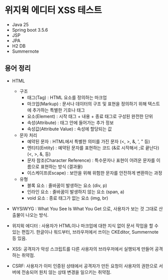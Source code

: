 # 위지윅 에디터 XSS 테스트

- Java 25
- Spring boot 3.5.6
- JSP
- JPA
- H2 DB
- Summernote

## 용어 정리

- HTML
    - 구조
        - 태그(Tag) : HTML 요소를 정의하는 마크업
        - 마크업(Markup) : 문서나 데이터의 구조 및 표현을 정의하기 위해 텍스트에 추가하는 특별한 기호나 태그
        - 요소(Element) : 시작 태그 + 내용 + 종료 태그로 구성된 완전한 단위
        - 속성(Attribute) : 태그 안에 들어가는 추가 정보
        - 속성값(Attribute Value) : 속성에 할당되는 값
    - 문자 처리
        - 예약된 문자 : HTML에서 특별한 의미를 가진 문자 (<, >, &, ', " 등)
        - 엔티티(Entity) : 예약된 문자를 표현하는 코드 (&로 시작해서 ;로 끝난다) (&lt;, &gt;, &amp;, 등)
        - 문자 참조(Character Reference) : 특수문자나 표현이 어려운 문자를 이름으로 표현하는 방식 (결과물)
        - 이스케이프(Escape) : 보안을 위해 위험한 문자를 안전하게 변환하는 과정
    - 유형
        - 블록 요소 : 줄바꿈이 발생하는 요소 (div, p)
        - 인라인 요소 : 줄바꿈이 발생하지 않는 요소 (span, a)
        - void 요소 : 종료 태그가 없는 요소 (img, br)

- WYSIWYG : What You See Is What You Get 으로, 사용자가 보는 것 그대로 산출물이 나오는 방식.
- 위지윅 에디터 : 사용자가 HTML이나 마크업에 대한 지식 없이 문서 작업을 할 수 있는 편집기. 한글이나 워드부터, 브라우저에서 쓰이는 CKEditor, Summernote 등 있음.
- XSS: 공격자가 악성 스크립트를 다른 사용자의 브라우저에서 실행되게 만들어 공격하는 취약점.
- CSRF: 사용자가 이미 인증된 상태에서 공격자가 만든 요청이 사용자의 권한으로 서버에 전송되어 원치 않는 상태 변경을 일으키는 취약점.